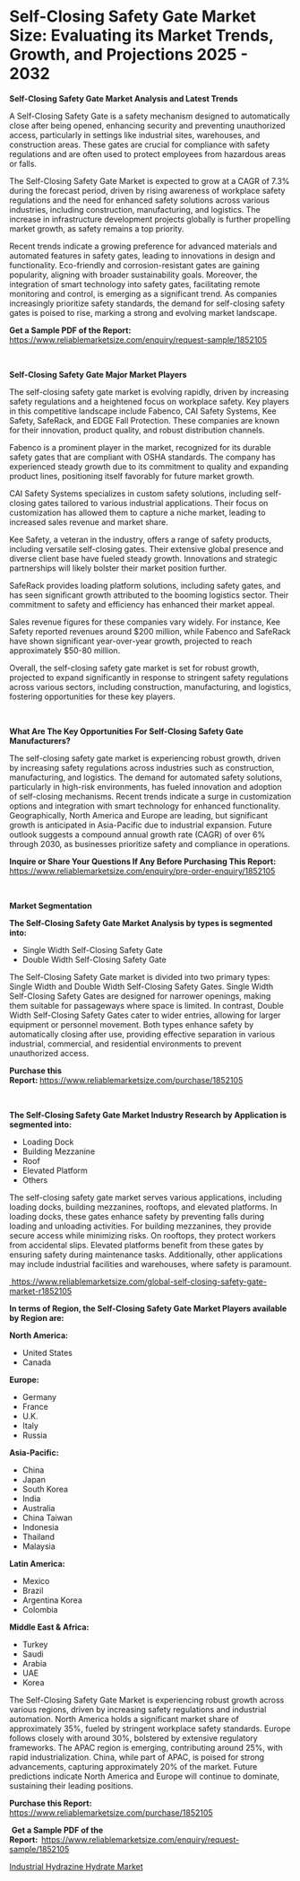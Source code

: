<p><h1>Self-Closing Safety Gate Market Size: Evaluating its Market Trends, Growth, and Projections 2025 - 2032</h1></p><p><strong>Self-Closing Safety Gate Market Analysis and Latest Trends</strong></p>
<p><p>A Self-Closing Safety Gate is a safety mechanism designed to automatically close after being opened, enhancing security and preventing unauthorized access, particularly in settings like industrial sites, warehouses, and construction areas. These gates are crucial for compliance with safety regulations and are often used to protect employees from hazardous areas or falls.</p><p>The Self-Closing Safety Gate Market is expected to grow at a CAGR of 7.3% during the forecast period, driven by rising awareness of workplace safety regulations and the need for enhanced safety solutions across various industries, including construction, manufacturing, and logistics. The increase in infrastructure development projects globally is further propelling market growth, as safety remains a top priority. </p><p>Recent trends indicate a growing preference for advanced materials and automated features in safety gates, leading to innovations in design and functionality. Eco-friendly and corrosion-resistant gates are gaining popularity, aligning with broader sustainability goals. Moreover, the integration of smart technology into safety gates, facilitating remote monitoring and control, is emerging as a significant trend. As companies increasingly prioritize safety standards, the demand for self-closing safety gates is poised to rise, marking a strong and evolving market landscape.</p></p>
<p><strong>Get a Sample PDF of the Report:&nbsp;</strong> <a href="https://www.reliablemarketsize.com/enquiry/request-sample/1852105?utm_campaign=2482&utm_medium=2&utm_source=Github&utm_content=ia&utm_term=27032025&utm_id=self-closing-safety-gate">https://www.reliablemarketsize.com/enquiry/request-sample/1852105</a></p>
<p>&nbsp;</p>
<p><strong>Self-Closing Safety Gate Major Market Players</strong></p>
<p><p>The self-closing safety gate market is evolving rapidly, driven by increasing safety regulations and a heightened focus on workplace safety. Key players in this competitive landscape include Fabenco, CAI Safety Systems, Kee Safety, SafeRack, and EDGE Fall Protection. These companies are known for their innovation, product quality, and robust distribution channels.</p><p>Fabenco is a prominent player in the market, recognized for its durable safety gates that are compliant with OSHA standards. The company has experienced steady growth due to its commitment to quality and expanding product lines, positioning itself favorably for future market growth.</p><p>CAI Safety Systems specializes in custom safety solutions, including self-closing gates tailored to various industrial applications. Their focus on customization has allowed them to capture a niche market, leading to increased sales revenue and market share.</p><p>Kee Safety, a veteran in the industry, offers a range of safety products, including versatile self-closing gates. Their extensive global presence and diverse client base have fueled steady growth. Innovations and strategic partnerships will likely bolster their market position further.</p><p>SafeRack provides loading platform solutions, including safety gates, and has seen significant growth attributed to the booming logistics sector. Their commitment to safety and efficiency has enhanced their market appeal.</p><p>Sales revenue figures for these companies vary widely. For instance, Kee Safety reported revenues around $200 million, while Fabenco and SafeRack have shown significant year-over-year growth, projected to reach approximately $50-80 million.</p><p>Overall, the self-closing safety gate market is set for robust growth, projected to expand significantly in response to stringent safety regulations across various sectors, including construction, manufacturing, and logistics, fostering opportunities for these key players.</p></p>
<p>&nbsp;</p>
<p><strong>What Are The Key Opportunities For Self-Closing Safety Gate Manufacturers?</strong></p>
<p><p>The self-closing safety gate market is experiencing robust growth, driven by increasing safety regulations across industries such as construction, manufacturing, and logistics. The demand for automated safety solutions, particularly in high-risk environments, has fueled innovation and adoption of self-closing mechanisms. Recent trends indicate a surge in customization options and integration with smart technology for enhanced functionality. Geographically, North America and Europe are leading, but significant growth is anticipated in Asia-Pacific due to industrial expansion. Future outlook suggests a compound annual growth rate (CAGR) of over 6% through 2030, as businesses prioritize safety and compliance in operations.</p></p>
<p><strong>Inquire or Share Your Questions If Any Before Purchasing This Report:</strong> <a href="https://www.reliablemarketsize.com/enquiry/pre-order-enquiry/1852105?utm_campaign=2482&utm_medium=2&utm_source=Github&utm_content=ia&utm_term=27032025&utm_id=self-closing-safety-gate">https://www.reliablemarketsize.com/enquiry/pre-order-enquiry/1852105</a></p>
<p>&nbsp;</p>
<p><strong>Market Segmentation</strong></p>
<p><strong>The Self-Closing Safety Gate Market Analysis by types is segmented into:</strong></p>
<p><ul><li>Single Width Self-Closing Safety Gate</li><li>Double Width Self-Closing Safety Gate</li></ul></p>
<p><p>The Self-Closing Safety Gate market is divided into two primary types: Single Width and Double Width Self-Closing Safety Gates. Single Width Self-Closing Safety Gates are designed for narrower openings, making them suitable for passageways where space is limited. In contrast, Double Width Self-Closing Safety Gates cater to wider entries, allowing for larger equipment or personnel movement. Both types enhance safety by automatically closing after use, providing effective separation in various industrial, commercial, and residential environments to prevent unauthorized access.</p></p>
<p><strong>Purchase this Report:&nbsp;</strong><a href="https://www.reliablemarketsize.com/purchase/1852105?utm_campaign=2482&utm_medium=2&utm_source=Github&utm_content=ia&utm_term=27032025&utm_id=self-closing-safety-gate">https://www.reliablemarketsize.com/purchase/1852105</a></p>
<p>&nbsp;</p>
<p><strong>The Self-Closing Safety Gate Market Industry Research by Application is segmented into:</strong></p>
<p><ul><li>Loading Dock</li><li>Building Mezzanine</li><li>Roof</li><li>Elevated Platform</li><li>Others</li></ul></p>
<p><p>The self-closing safety gate market serves various applications, including loading docks, building mezzanines, rooftops, and elevated platforms. In loading docks, these gates enhance safety by preventing falls during loading and unloading activities. For building mezzanines, they provide secure access while minimizing risks. On rooftops, they protect workers from accidental slips. Elevated platforms benefit from these gates by ensuring safety during maintenance tasks. Additionally, other applications may include industrial facilities and warehouses, where safety is paramount.</p></p>
<p><a href="https://www.reliablemarketsize.com/global-self-closing-safety-gate-market-r1852105?utm_campaign=2482&utm_medium=2&utm_source=Github&utm_content=ia&utm_term=27032025&utm_id=self-closing-safety-gate">&nbsp;https://www.reliablemarketsize.com/global-self-closing-safety-gate-market-r1852105</a></p>
<p><strong>In terms of Region, the Self-Closing Safety Gate Market Players available by Region are:</strong></p>
<p>
    <p> <strong> North America: </strong>
        <ul>
            <li>United States</li>
            <li>Canada</li>
        </ul>
        </p> 
    <p> <strong> Europe: </strong>
        <ul>
            <li>Germany</li>
            <li>France</li>
            <li>U.K.</li>
            <li>Italy</li>
            <li>Russia</li>
        </ul>
        </p> 
    <p> <strong> Asia-Pacific: </strong>
        <ul>
            <li>China</li>
            <li>Japan</li>
            <li>South Korea</li>
            <li>India</li>
            <li>Australia</li>
            <li>China Taiwan</li>
            <li>Indonesia</li>
            <li>Thailand</li>
            <li>Malaysia</li>
        </ul>
        </p> 
    <p> <strong> Latin America: </strong>
        <ul>
            <li>Mexico</li>
            <li>Brazil</li>
            <li>Argentina Korea</li>
            <li>Colombia</li>
        </ul>
        </p> 
    <p> <strong> Middle East & Africa: </strong>
        <ul>
            <li>Turkey</li>
            <li>Saudi</li>
            <li>Arabia</li>
            <li>UAE</li>
            <li>Korea</li>
        </ul>
    </p>
    </p>
<p><p>The Self-Closing Safety Gate Market is experiencing robust growth across various regions, driven by increasing safety regulations and industrial automation. North America holds a significant market share of approximately 35%, fueled by stringent workplace safety standards. Europe follows closely with around 30%, bolstered by extensive regulatory frameworks. The APAC region is emerging, contributing around 25%, with rapid industrialization. China, while part of APAC, is poised for strong advancements, capturing approximately 20% of the market. Future predictions indicate North America and Europe will continue to dominate, sustaining their leading positions.</p></p>
<p><strong>Purchase this Report: </strong><a href="https://www.reliablemarketsize.com/purchase/1852105?utm_campaign=2482&utm_medium=2&utm_source=Github&utm_content=ia&utm_term=27032025&utm_id=self-closing-safety-gate">https://www.reliablemarketsize.com/purchase/1852105</a></p>
<p>&nbsp;<strong>Get a Sample PDF of the Report:&nbsp;&nbsp;</strong><a href="https://www.reliablemarketsize.com/enquiry/request-sample/1852105?utm_campaign=2482&utm_medium=2&utm_source=Github&utm_content=ia&utm_term=27032025&utm_id=self-closing-safety-gate">https://www.reliablemarketsize.com/enquiry/request-sample/1852105</a></p>
<p><strong></strong></p>
<p><p><a href="https://github.com/hartsockdonnette82/Market-Research-Report-List-1/blob/main/industrial-hydrazine-hydrate-market.md?utm_campaign=2482&utm_medium=2&utm_source=Github&utm_content=ia&utm_term=27032025&utm_id=self-closing-safety-gate">Industrial Hydrazine Hydrate Market</a></p></p>